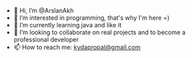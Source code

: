 - 👋 Hi, I’m @ArslanAkh
- 👀 I’m interested in programming, that's why I'm here =)
- 🌱 I’m currently learning java and like it
- 💞️ I’m looking to collaborate on real projects and to become a professional developer
- 📫 How to reach me: kydapropal@gmail.com


<!---
ArslanAkh/ArslanAkh is a ✨ special ✨ repository because its `README.md` (this file) appears on your GitHub profile.
You can click the Preview link to take a look at your changes.
--->

